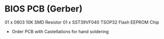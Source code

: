 # BIOS PCB (Gerber)

01 x 0603 10K SMD Resistor
01 x SST39VF040 TSOP32 Flash EEPROM Chip

* Order PCB with Castellations for hand soldering
